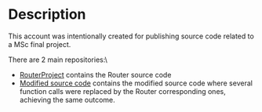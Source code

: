 # Description 

This account was intentionally created for publishing source code related to a MSc final project.

There are 2 main repositories:\ 
* [RouterProject](https://github.com/msc-antiplag/RouterProject) contains the Router source code
* [Modified source code](https://github.com/msc-antiplag/keepass-modified-sources) contains the modified source code where several function calls were replaced by the Router corresponding ones, achieving the same outcome.
